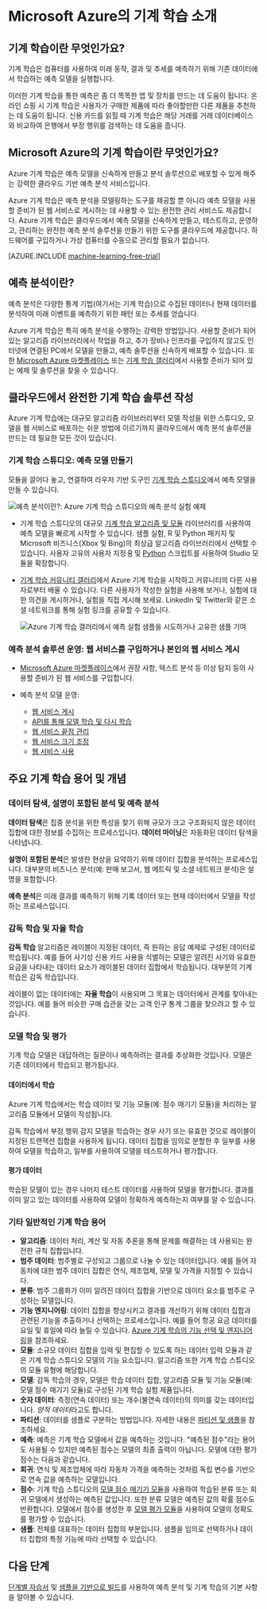 <properties
    pageTitle="Azure 기계 학습이란 무엇인가요? | Microsoft Azure"
    description="솔루션을 만들고, 운영하고, 화폐화하는 데 사용할 수 있는 클라우드 기술인 완전한 관리 기계 학습 서비스의 기본 개념에 대해 설명합니다."
	keywords="what is machine learning,cloud technology,predictive,what is predictive analytics,operationalize"
	services="machine-learning"
    documentationCenter=""
    authors="cjgronlund"
    manager="neerajkh"
    editor="cgronlun"/>

<tags
    ms.service="machine-learning"
    ms.workload="data-services"
    ms.tgt_pltfrm="na"
    ms.devlang="na"
    ms.topic="article"
    ms.date="06/23/2015"
    ms.author="cgronlun;tedway;olgali"/>


# Microsoft Azure의 기계 학습 소개

## 기계 학습이란 무엇인가요?

기계 학습은 컴퓨터를 사용하여 미래 동작, 결과 및 추세를 예측하기 위해 기존 데이터에서 학습하는 예측 모델을 실행합니다.

이러한 기계 학습을 통한 예측은 좀 더 똑똑한 앱 및 장치를 만드는 데 도움이 됩니다. 온라인 쇼핑 시 기계 학습은 사용자가 구매한 제품에 따라 좋아할만한 다른 제품을 추천하는 데 도움이 됩니다. 신용 카드를 읽힐 때 기계 학습은 해당 거래를 거래 데이터베이스와 비교하여 은행에서 부정 행위를 검색하는 데 도움을 줍니다.

## Microsoft Azure의 기계 학습이란 무엇인가요?

Azure 기계 학습은 예측 모델을 신속하게 만들고 분석 솔루션으로 배포할 수 있게 해주는 강력한 클라우드 기반 예측 분석 서비스입니다.

Azure 기계 학습은 예측 분석을 모델링하는 도구를 제공할 뿐 아니라 예측 모델을 사용할 준비가 된 웹 서비스로 게시하는 데 사용할 수 있는 완전한 관리 서비스도 제공합니다. Azure 기계 학습은 클라우드에서 예측 모델을 신속하게 만들고, 테스트하고, 운영하고, 관리하는 완전한 예측 분석 솔루션을 만들기 위한 도구를 클라우드에 제공합니다. 하드웨어를 구입하거나 가상 컴퓨터를 수동으로 관리할 필요가 없습니다.

[AZURE.INCLUDE [machine-learning-free-trial](../../includes/machine-learning-free-trial.md)]

## 예측 분석이란?

예측 분석은 다양한 통계 기법(여기서는 기계 학습)으로 수집된 데이터나 현재 데이터를 분석하여 미래 이벤트를 예측하기 위한 패턴 또는 추세를 얻습니다.

Azure 기계 학습은 특히 예측 분석을 수행하는 강력한 방법입니다. 사용할 준비가 되어 있는 알고리즘 라이브러리에서 작업을 하고, 추가 장비나 인프라를 구입하지 않고도 인터넷에 연결된 PC에서 모델을 만들고, 예측 솔루션을 신속하게 배포할 수 있습니다. 또한 [Microsoft Azure 마켓플레이스](https://datamarket.azure.com/browse?query=machine+learning) 또는 [기계 학습 갤러리](http://gallery.azureml.net/)에서 사용할 준비가 되어 있는 예제 및 솔루션을 찾을 수 있습니다.

## 클라우드에서 완전한 기계 학습 솔루션 작성

Azure 기계 학습에는 대규모 알고리즘 라이브러리부터 모델 작성을 위한 스튜디오, 모델을 웹 서비스로 배포하는 쉬운 방법에 이르기까지 클라우드에서 예측 분석 솔루션을 만드는 데 필요한 모든 것이 있습니다.

### 기계 학습 스튜디오: 예측 모델 만들기

모듈을 끌어다 놓고, 연결하여 라우저 기반 도구인 [기계 학습 스튜디오](machine-learning-what-is-ml-studio.md)에서 예측 모델을 만들 수 있습니다.

![예측 분석이란?: Azure 기계 학습 스튜디오의 예측 분석 실험 예제](./media/machine-learning-what-is-machine-learning/AzureMLStudio.png)

* 기계 학습 스튜디오의 대규모 [기계 학습 알고리즘 및 모듈](https://msdn.microsoft.com/library/azure/f5c746fd-dcea-4929-ba50-2a79c4c067d7) 라이브러리를 사용하여 예측 모델을 빠르게 시작할 수 있습니다. 샘플 실험, R 및 Python 패키지 및 Microsoft 비즈니스(Xbox 및 Bing)의 최상급 알고리즘 라이브러리에서 선택할 수 있습니다. 사용자 고유의 사용자 지정 [R](machine-learning-r-quickstart.md) 및 [Python](machine-learning-execute-python-scripts.md) 스크립트를 사용하여 Studio 모듈을 확장합니다.
* [기계 학습 커뮤니티 갤러리](machine-learning-gallery-how-to-use-contribute-publish.md)에서 Azure 기계 학습을 시작하고 커뮤니티의 다른 사용자로부터 배울 수 있습니다. 다른 사용자가 작성한 실험을 사용해 보거나, 실험에 대한 의견을 게시하거나, 실험을 직접 게시해 보세요. LinkedIn 및 Twitter와 같은 소셜 네트워크를 통해 실험 링크를 공유할 수 있습니다.  

	![Azure 기계 학습 갤러리에서 예측 실험 샘플을 시도하거나 고유한 샘플 기여](./media/machine-learning-what-is-machine-learning/AzureMLGallery.png)

### 예측 분석 솔루션 운영: 웹 서비스를 구입하거나 본인의 웹 서비스 게시

* [Microsoft Azure 마켓플레이스](https://datamarket.azure.com/browse?query=machine+learning)에서 권장 사항, 텍스트 분석 등 이상 탐지 등의 사용할 준비가 된 웹 서비스를 구입합니다.

* 예측 분석 모델 운영:
    * [웹 서비스 게시](machine-learning-publish-a-machine-learning-web-service.md)
    * [API를 통해 모델 학습 및 다시 학습](machine-learning-retrain-models-programmatically.md)
    * [웹 서비스 끝점 관리](machine-learning-create-endpoint.md)
    * [웹 서비스 크기 조정](machine-learning-scaling-endpoints.md)
    * [웹 서비스 사용](machine-learning-consume-web-services.md)

## 주요 기계 학습 용어 및 개념
### 데이터 탐색, 설명이 포함된 분석 및 예측 분석

**데이터 탐색**은 집중 분석을 위한 특성을 찾기 위해 규모가 크고 구조화되지 않은 데이터 집합에 대한 정보를 수집하는 프로세스입니다. **데이터 마이닝**은 자동화된 데이터 탐색을 나타냅니다.

**설명이 포함된 분석**은 발생한 현상을 요약하기 위해 데이터 집합을 분석하는 프로세스입니다. 대부분의 비즈니스 분석(예: 판매 보고서, 웹 메트릭 및 소셜 네트워크 분석)은 설명을 포함합니다.

**예측 분석**은 미래 결과를 예측하기 위해 기록 데이터 또는 현재 데이터에서 모델을 작성하는 프로세스입니다.


### 감독 학습 및 자율 학습
 **감독 학습** 알고리즘은 레이블이 지정된 데이터, 즉 원하는 응답 예제로 구성된 데이터로 학습됩니다. 예를 들어 사기성 신용 카드 사용을 식별하는 모델은 알려진 사기와 유효한 요금을 나타내는 데이터 요소가 레이블된 데이터 집합에서 학습됩니다. 대부분의 기계 학습은 감독 학습입니다.

 레이블이 없는 데이터에는 **자율 학습**이 사용되며 그 목표는 데이터에서 관계를 찾아내는 것입니다. 예를 들어 비슷한 구매 습관을 갖는 고객 인구 통계 그룹을 찾으려고 할 수 있습니다.

### 모델 학습 및 평가
기계 학습 모델은 대답하려는 질문이나 예측하려는 결과를 추상화한 것입니다. 모델은 기존 데이터에서 학습되고 평가됩니다.

#### 데이터에서 학습
Azure 기계 학습에서는 학습 데이터 및 기능 모듈(예: 점수 매기기 모듈)을 처리하는 알고리즘 모듈에서 모델이 작성됩니다.

감독 학습에서 부정 행위 감지 모델을 학습하는 경우 사기 또는 유효한 것으로 레이블이 지정된 트랜잭션 집합을 사용하게 됩니다. 데이터 집합을 임의로 분할한 후 일부를 사용하여 모델을 학습하고, 일부를 사용하여 모델을 테스트하거나 평가합니다.

#### 평가 데이터
학습된 모델이 있는 경우 나머지 테스트 데이터를 사용하여 모델을 평가합니다. 결과를 이미 알고 있는 데이터를 사용하여 모델이 정확하게 예측하는지 여부를 알 수 있습니다.

### 기타 일반적인 기계 학습 용어

* **알고리즘**: 데이터 처리, 계산 및 자동 추론을 통해 문제를 해결하는 데 사용되는 완전한 규칙 집합입니다.
* **범주 데이터**: 범주별로 구성되고 그룹으로 나눌 수 있는 데이터입니다. 예를 들어 자동차에 대한 범주 데이터 집합은 연식, 제조업체, 모델 및 가격을 지정할 수 있습니다.
* **분류**: 범주 그룹화가 이미 알려진 데이터 집합을 기반으로 데이터 요소를 범주로 구성하는 모델입니다.
* **기능 엔지니어링**: 데이터 집합을 향상시키고 결과를 개선하기 위해 데이터 집합과 관련된 기능을 추출하거나 선택하는 프로세스입니다. 예를 들어 항공 요금 데이터를 요일 및 휴일에 따라 늘릴 수 있습니다. [Azure 기계 학습의 기능 선택 및 엔지니어링](machine-learning-feature-selection-and-engineering.md)을 참조하세요.
* **모듈**: 소규모 데이터 집합을 입력 및 편집할 수 있도록 하는 데이터 입력 모듈과 같은 기계 학습 스튜디오 모델의 기능 요소입니다. 알고리즘 또한 기계 학습 스튜디오의 모듈 유형에 해당합니다.
* **모델**: 감독 학습의 경우, 모델은 학습 데이터 집합, 알고리즘 모듈 및 기능 모듈(예: 모델 점수 매기기 모듈)로 구성된 기계 학습 실험 제품입니다.
* **숫자 데이터**: 측정(연속 데이터) 또는 개수(불연속 데이터)의 의미를 갖는 데이터입니다. *양적 데이터*라고도 합니다.
* **파티션**: 데이터를 샘플로 구분하는 방법입니다. 자세한 내용은 [파티션 및 샘플](https://msdn.microsoft.com/library/azure/dn905960.aspx)을 참조하세요.
* **예측**: 예측은 기계 학습 모델에서 값을 예측하는 것입니다. "예측된 점수"라는 용어도 사용될 수 있지만 예측된 점수는 모델의 최종 출력이 아닙니다. 모델에 대한 평가 점수는 다음과 같습니다.
* **회귀**: 연식 및 제조업체에 따라 자동차 가격을 예측하는 것처럼 독립 변수를 기반으로 연속 값을 예측하는 모델입니다.
* **점수**: 기계 학습 스튜디오의 [모델 점수 매기기 모듈](https://msdn.microsoft.com/library/azure/dn905995.aspx)을 사용하여 학습된 분류 또는 회귀 모델에서 생성하는 예측된 값입니다. 또한 분류 모델은 예측된 값의 확률 점수도 반환합니다. 모델에서 점수를 생성한 후 [모델 평가 모듈](https://msdn.microsoft.com/library/azure/dn905915.aspx)을 사용하여 모델의 정확도를 평가할 수 있습니다.
* **샘플**: 전체를 대표하는 데이터 집합의 부분입니다. 샘플을 임의로 선택하거나 데이터 집합의 특정 기능에 따라 선택할 수 있습니다.



## 다음 단계
[단계별 자습서](machine-learning-create-experiment.md) 및 [샘플을 기반으로 빌드](machine-learning-sample-experiments.md)를 사용하여 예측 분석 및 기계 학습의 기본 사항을 알아볼 수 있습니다.


<!-- Module References -->
[learning-with-counts]: https://msdn.microsoft.com/library/azure/81c457af-f5c0-4b2d-922c-fdef2274413c/

<!---HONumber=July15_HO4-->
